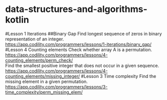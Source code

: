 # data-structures-and-algorithms-kotlin


#Lesson 1 Iterations
##Binary Gap
Find longest sequence of zeros in binary representation of an integer.
https://app.codility.com/programmers/lessons/1-iterations/binary_gap/
#Lesson 4 Counting elements
Check whether array A is a permutation.
https://app.codility.com/programmers/lessons/4-counting_elements/perm_check/<br />
Find the smallest positive integer that does not occur in a given sequence.
https://app.codility.com/programmers/lessons/4-counting_elements/missing_integer/
#Lesson 3 Time complexity
Find the missing element in a given permutation.
https://app.codility.com/programmers/lessons/3-time_complexity/perm_missing_elem/
